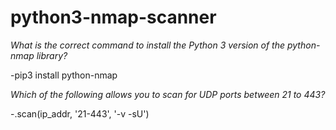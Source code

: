 # python3-nmap-scanner
*What is the correct command to install the Python 3 version of the python-nmap library?*

-pip3 install python-nmap

*Which of the following allows you to scan for UDP ports between 21 to 443?*

-.scan(ip_addr, '21-443', '-v -sU')
 
